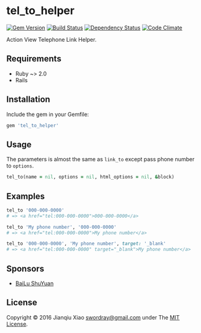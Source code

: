 # tel_to_helper

[![Gem Version](https://badge.fury.io/rb/tel_to_helper.png)](http://badge.fury.io/rb/tel_to_helper) [![Build Status](https://secure.travis-ci.org/swordray/tel_to_helper.png?branch=master)](http://travis-ci.org/swordray/tel_to_helper) [![Dependency Status](https://gemnasium.com/swordray/tel_to_helper.png?travis)](https://gemnasium.com/swordray/tel_to_helper) [![Code Climate](https://codeclimate.com/github/swordray/tel_to_helper.png)](https://codeclimate.com/github/swordray/tel_to_helper)

Action View Telephone Link Helper.

## Requirements

* Ruby ~> 2.0
* Rails

## Installation

Include the gem in your Gemfile:

```ruby
gem 'tel_to_helper'
```

## Usage

The parameters is almost the same as `link_to` except pass phone number to `options`.

```ruby
tel_to(name = nil, options = nil, html_options = nil, &block)
```

## Examples

```ruby
tel_to '000-000-0000'
# => <a href="tel:000-000-0000">000-000-0000</a>
```

```ruby
tel_to 'My phone number', '000-000-0000'
# => <a href="tel:000-000-0000">My phone number</a>
```

```ruby
tel_to '000-000-0000', 'My phone number', target: '_blank'
# => <a href="tel:000-000-0000" target="_blank">My phone number</a>
```

## Sponsors

* [BaiLu ShuYuan](https://bailushuyuan.org)

## License

Copyright © 2016 Jianqiu Xiao <swordray@gmail.com> under The [MIT License](http://opensource.org/licenses/MIT).
